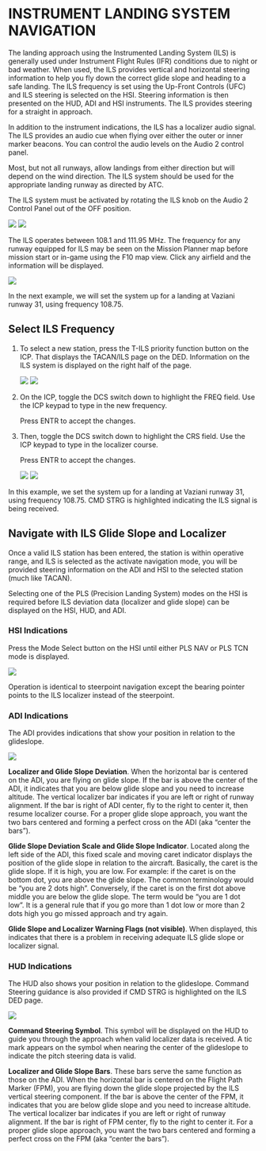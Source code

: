 # INSTRUMENT LANDING SYSTEM NAVIGATION

The landing approach using the Instrumented Landing System (ILS) is generally used under Instrument Flight
Rules (IFR) conditions due to night or bad weather. When used, the ILS provides vertical and horizontal
steering information to help you fly down the correct glide slope and heading to a safe landing. The ILS
frequency is set using the Up-Front Controls (UFC) and ILS steering is selected on the HSI. Steering
information is then presented on the HUD, ADI and HSI instruments. The ILS provides steering for a straight in
approach.

In addition to the instrument indications, the ILS has a localizer audio signal. The ILS provides an audio cue
when flying over either the outer or inner marker beacons. You can control the audio levels on the Audio 2
control panel.

Most, but not all runways, allow landings from either direction but will depend on the wind direction. The ILS
system should be used for the appropriate landing runway as directed by ATC.

The ILS system must be activated by rotating the ILS knob on the Audio 2 Control Panel out of the OFF
position.

![](img/img-91-1-screen.jpg)
![](img/img-91-2-screen.jpg)

The ILS operates between 108.1 and 111.95 MHz. The frequency for any runway equipped for ILS may be
seen on the Mission Planner map before mission start or in-game using the F10 map view. Click any airfield
and the information will be displayed.

![](img/img-92-1-screen.jpg)

In the next example, we will set the system up for a landing at Vaziani runway 31, using frequency 108.75.


## Select ILS Frequency

1. To select a new station, press the T-ILS priority function button on the ICP. That displays the TACAN/ILS
page on the DED. Information on the ILS system is displayed on the right half of the page.

    ![](img/img-93-1-screen.jpg)
    ![](img/img-93-2-screen.jpg)

2. On the ICP, toggle the DCS switch down to highlight the FREQ field. Use the ICP keypad to type in the
new frequency.

    Press ENTR to accept the changes.

3. Then, toggle the DCS switch down to highlight the CRS field. Use the ICP keypad to type in the localizer
course.

    Press ENTR to accept the changes.

    ![](img/img-93-3-screen.jpg)
    ![](img/img-93-4-screen.jpg)

In this example, we set the system up for a landing at Vaziani runway 31, using frequency 108.75. CMD STRG
is highlighted indicating the ILS signal is being received.


## Navigate with ILS Glide Slope and Localizer

Once a valid ILS station has been entered, the station is within operative range, and ILS is selected as the
activate navigation mode, you will be provided steering information on the ADI and HSI to the selected station
(much like TACAN).

Selecting one of the PLS (Precision Landing System) modes on the HSI is required before ILS deviation data
(localizer and glide slope) can be displayed on the HSI, HUD, and ADI.

### HSI Indications

Press the Mode Select button on the HSI until either PLS NAV or PLS TCN mode is displayed.

![](img/img-94-1-screen.jpg)

Operation is identical to steerpoint navigation except the bearing pointer points to the ILS localizer instead of
the steerpoint.


### ADI Indications

The ADI provides indications that show your position in relation to the glideslope.

![](img/img-94-2-screen.jpg)

**Localizer and Glide Slope Deviation**. When the horizontal bar is centered on the ADI, you are flying on glide
slope. If the bar is above the center of the ADI, it indicates that you are below glide slope and you need to
increase altitude. The vertical localizer bar indicates if you are left or right of runway alignment. If the bar is right
of ADI center, fly to the right to center it, then resume localizer course. For a proper glide slope approach, you
want the two bars centered and forming a perfect cross on the ADI (aka “center the bars”).

**Glide Slope Deviation Scale and Glide Slope Indicator**. Located along the left side of the ADI, this fixed
scale and moving caret indicator displays the position of the glide slope in relation to the aircraft. Basically, the
caret is the glide slope. If it is high, you are low. For example: if the caret is on the bottom dot, you are above
the glide slope. The common terminology would be “you are 2 dots high”. Conversely, if the caret is on the first
dot above middle you are below the glide slope. The term would be “you are 1 dot low”. It is a general rule that if
you go more than 1 dot low or more than 2 dots high you go missed approach and try again.

**Glide Slope and Localizer Warning Flags (not visible)**. When displayed, this indicates that there is a problem
in receiving adequate ILS glide slope or localizer signal.


### HUD Indications

The HUD also shows your position in relation to the glideslope. Command Steering guidance is also provided if
CMD STRG is highlighted on the ILS DED page.

![](img/img-95-1-screen.jpg)

**Command Steering Symbol**. This symbol will be displayed on the HUD to guide you through the approach
when valid localizer data is received. A tic mark appears on the symbol when nearing the center of the
glideslope to indicate the pitch steering data is valid.

**Localizer and Glide Slope Bars**. These bars serve the same function as those on the ADI. When the
horizontal bar is centered on the Flight Path Marker (FPM), you are flying down the glide slope projected by
the ILS vertical steering component. If the bar is above the center of the FPM, it indicates that you are below
glide slope and you need to increase altitude. The vertical localizer bar indicates if you are left or right of runway
alignment. If the bar is right of FPM center, fly to the right to center it. For a proper glide slope approach, you
want the two bars centered and forming a perfect cross on the FPM (aka “center the bars”).

